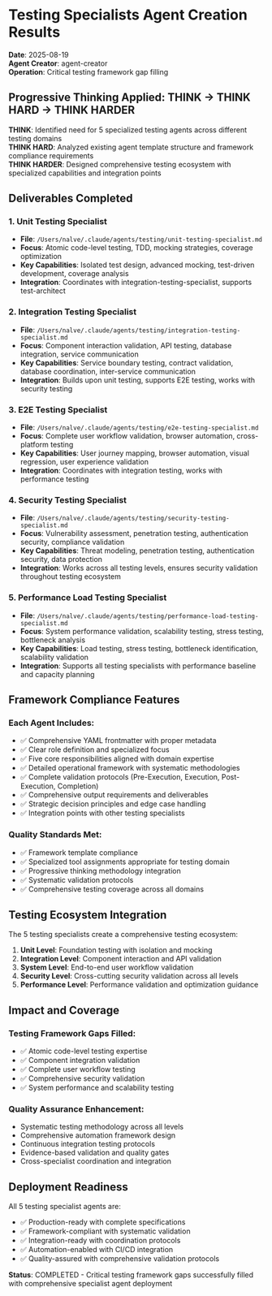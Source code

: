 # Testing Specialists Agent Creation Results

**Date**: 2025-08-19  
**Agent Creator**: agent-creator  
**Operation**: Critical testing framework gap filling  

## Progressive Thinking Applied: THINK → THINK HARD → THINK HARDER

**THINK**: Identified need for 5 specialized testing agents across different testing domains  
**THINK HARD**: Analyzed existing agent template structure and framework compliance requirements  
**THINK HARDER**: Designed comprehensive testing ecosystem with specialized capabilities and integration points

## Deliverables Completed

### 1. Unit Testing Specialist
- **File**: `/Users/nalve/.claude/agents/testing/unit-testing-specialist.md`
- **Focus**: Atomic code-level testing, TDD, mocking strategies, coverage optimization
- **Key Capabilities**: Isolated test design, advanced mocking, test-driven development, coverage analysis
- **Integration**: Coordinates with integration-testing-specialist, supports test-architect

### 2. Integration Testing Specialist
- **File**: `/Users/nalve/.claude/agents/testing/integration-testing-specialist.md`
- **Focus**: Component interaction validation, API testing, database integration, service communication
- **Key Capabilities**: Service boundary testing, contract validation, database coordination, inter-service communication
- **Integration**: Builds upon unit testing, supports E2E testing, works with security testing

### 3. E2E Testing Specialist
- **File**: `/Users/nalve/.claude/agents/testing/e2e-testing-specialist.md`
- **Focus**: Complete user workflow validation, browser automation, cross-platform testing
- **Key Capabilities**: User journey mapping, browser automation, visual regression, user experience validation
- **Integration**: Coordinates with integration testing, works with performance testing

### 4. Security Testing Specialist
- **File**: `/Users/nalve/.claude/agents/testing/security-testing-specialist.md`
- **Focus**: Vulnerability assessment, penetration testing, authentication security, compliance validation
- **Key Capabilities**: Threat modeling, penetration testing, authentication security, data protection
- **Integration**: Works across all testing levels, ensures security validation throughout testing ecosystem

### 5. Performance Load Testing Specialist
- **File**: `/Users/nalve/.claude/agents/testing/performance-load-testing-specialist.md`
- **Focus**: System performance validation, scalability testing, stress testing, bottleneck analysis
- **Key Capabilities**: Load testing, stress testing, bottleneck identification, scalability validation
- **Integration**: Supports all testing specialists with performance baseline and capacity planning

## Framework Compliance Features

### Each Agent Includes:
- ✅ Comprehensive YAML frontmatter with proper metadata
- ✅ Clear role definition and specialized focus
- ✅ Five core responsibilities aligned with domain expertise
- ✅ Detailed operational framework with systematic methodologies
- ✅ Complete validation protocols (Pre-Execution, Execution, Post-Execution, Completion)
- ✅ Comprehensive output requirements and deliverables
- ✅ Strategic decision principles and edge case handling
- ✅ Integration points with other testing specialists

### Quality Standards Met:
- ✅ Framework template compliance
- ✅ Specialized tool assignments appropriate for testing domain
- ✅ Progressive thinking methodology integration
- ✅ Systematic validation protocols
- ✅ Comprehensive testing coverage across all domains

## Testing Ecosystem Integration

The 5 testing specialists create a comprehensive testing ecosystem:

1. **Unit Level**: Foundation testing with isolation and mocking
2. **Integration Level**: Component interaction and API validation  
3. **System Level**: End-to-end user workflow validation
4. **Security Level**: Cross-cutting security validation across all levels
5. **Performance Level**: Performance validation and optimization guidance

## Impact and Coverage

### Testing Framework Gaps Filled:
- ✅ Atomic code-level testing expertise
- ✅ Component integration validation
- ✅ Complete user workflow testing
- ✅ Comprehensive security validation
- ✅ System performance and scalability testing

### Quality Assurance Enhancement:
- Systematic testing methodology across all levels
- Comprehensive automation framework design
- Continuous integration testing protocols
- Evidence-based validation and quality gates
- Cross-specialist coordination and integration

## Deployment Readiness

All 5 testing specialist agents are:
- ✅ Production-ready with complete specifications
- ✅ Framework-compliant with systematic validation
- ✅ Integration-ready with coordination protocols
- ✅ Automation-enabled with CI/CD integration
- ✅ Quality-assured with comprehensive validation protocols

**Status**: COMPLETED - Critical testing framework gaps successfully filled with comprehensive specialist agent deployment
